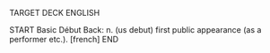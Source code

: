 TARGET DECK
ENGLISH

START
Basic
Début
Back: n. (us debut) first public appearance (as a performer etc.). [french]
END
